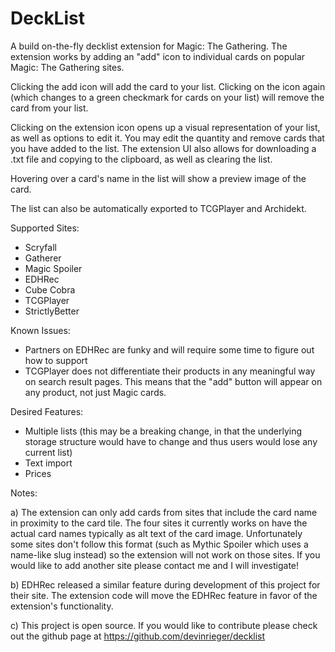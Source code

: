# DeckList

A build on-the-fly decklist extension for Magic: The Gathering. The extension works by adding an "add" icon to individual cards on popular Magic: The Gathering sites.

Clicking the add icon will add the card to your list. Clicking on the icon again (which changes to a green checkmark for cards on your list) will remove the card from your list.

Clicking on the extension icon opens up a visual representation of your list, as well as options to edit it. You may edit the quantity and remove cards that you have added to the list. The extension UI also allows for downloading a .txt file and copying to the clipboard, as well as clearing the list.

Hovering over a card's name in the list will show a preview image of the card.

The list can also be automatically exported to TCGPlayer and Archidekt.

Supported Sites:
- Scryfall
- Gatherer
- Magic Spoiler
- EDHRec
- Cube Cobra
- TCGPlayer
- StrictlyBetter

Known Issues:
- Partners on EDHRec are funky and will require some time to figure out how to support
- TCGPlayer does not differentiate their products in any meaningful way on search result pages. This means that the "add" button will appear on any product, not just Magic cards.

Desired Features:
- Multiple lists (this may be a breaking change, in that the underlying storage structure would have to change and thus users would lose any current list)
- Text import
- Prices

Notes:

a) The extension can only add cards from sites that include the card name in proximity to the card tile. The four sites it currently works on have the actual card names typically as alt text of the card image. Unfortunately some sites don't follow this format (such as Mythic Spoiler which uses a name-like slug instead) so the extension will not work on those sites. If you would like to add another site please contact me and I will investigate!

b) EDHRec released a similar feature during development of this project for their site. The extension code will move the EDHRec feature in favor of the extension's functionality.

c) This project is open source. If you would like to contribute please check out the github page at https://github.com/devinrieger/decklist
